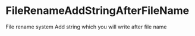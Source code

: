 # FileRenameAddStringAfterFileName
File rename system
Add string which you will write after file name
